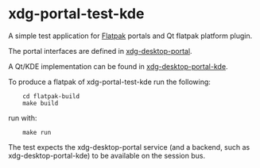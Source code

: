# xdg-portal-test-kde

A simple test application for [Flatpak](http://www.flatpak.org) portals and Qt flatpak platform plugin.

The portal interfaces are defined in [xdg-desktop-portal](https://github.com/flatpak/xdg-desktop-portal).

A Qt/KDE implementation can be found in [xdg-desktop-portal-kde](https://invent.kde.org/libraries/xdg-portal-test-kde).

To produce a flatpak of xdg-portal-test-kde run the following:

```
    cd flatpak-build
    make build
```

run with:
```
    make run
```
The test expects the xdg-desktop-portal service (and a backend, such as xdg-desktop-portal-kde) to be available on the session bus.
